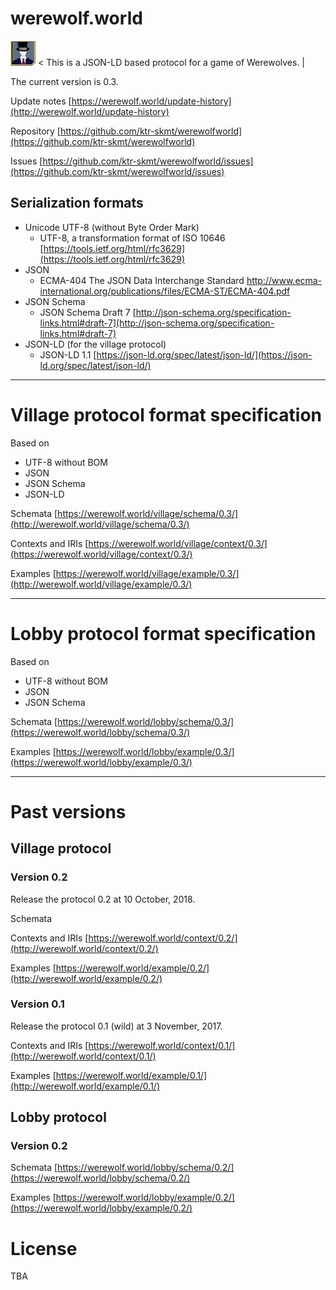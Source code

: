 # werewolf.world

<img src="image/0.1/master.jpg" alt="master" title="master"> &lt; This is a JSON-LD based protocol for a game of Werewolves. &#124;

The current version is 0.3.

Update notes [https://werewolf.world/update-history](http://werewolf.world/update-history)

Repository [https://github.com/ktr-skmt/werewolfworld](https://github.com/ktr-skmt/werewolfworld)

Issues [https://github.com/ktr-skmt/werewolfworld/issues](https://github.com/ktr-skmt/werewolfworld/issues)

## Serialization formats

* Unicode UTF-8 (without Byte Order Mark)
  - UTF-8, a transformation format of ISO 10646 [https://tools.ietf.org/html/rfc3629](https://tools.ietf.org/html/rfc3629)
* JSON
  - ECMA-404 The JSON Data Interchange Standard http://www.ecma-international.org/publications/files/ECMA-ST/ECMA-404.pdf
* JSON Schema
  - JSON Schema Draft 7 [http://json-schema.org/specification-links.html#draft-7](http://json-schema.org/specification-links.html#draft-7)
* JSON-LD (for the village protocol)
  - JSON-LD 1.1 [https://json-ld.org/spec/latest/json-ld/](https://json-ld.org/spec/latest/json-ld/)

---

# Village protocol format specification

Based on 

* UTF-8 without BOM
* JSON
* JSON Schema
* JSON-LD

Schemata [https://werewolf.world/village/schema/0.3/](http://werewolf.world/village/schema/0.3/)

Contexts and IRIs [https://werewolf.world/village/context/0.3/](https://werewolf.world/village/context/0.3/)

Examples [https://werewolf.world/village/example/0.3/](http://werewolf.world/village/example/0.3/)

---

# Lobby protocol format specification

Based on 

* UTF-8 without BOM
* JSON
* JSON Schema

Schemata [https://werewolf.world/lobby/schema/0.3/](https://werewolf.world/lobby/schema/0.3/)

Examples [https://werewolf.world/lobby/example/0.3/](https://werewolf.world/lobby/example/0.3/)

---

# Past versions

## Village protocol

### Version 0.2

Release the protocol 0.2 at 10 October, 2018.

Schemata

Contexts and IRIs [https://werewolf.world/context/0.2/](http://werewolf.world/context/0.2/)

Examples [https://werewolf.world/example/0.2/](http://werewolf.world/example/0.2/)

### Version 0.1

Release the protocol 0.1 (wild) at 3 November, 2017.

Contexts and IRIs [https://werewolf.world/context/0.1/](http://werewolf.world/context/0.1/)

Examples [https://werewolf.world/example/0.1/](http://werewolf.world/example/0.1/)

## Lobby protocol

### Version 0.2

Schemata [https://werewolf.world/lobby/schema/0.2/](https://werewolf.world/lobby/schema/0.2/)

Examples [https://werewolf.world/lobby/example/0.2/](https://werewolf.world/lobby/example/0.2/)

# License

TBA
